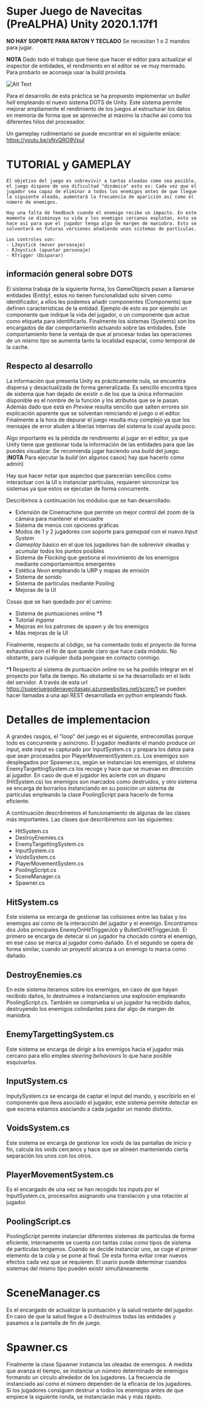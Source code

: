 # Super Juego de Navecitas (PreALPHA) Unity 2020.1.17f1
  **NO HAY SOPORTE PARA RATON Y TECLADO** Se necesitan 1 o 2 mandos para jugar.

  **NOTA** Dado todo el trabajo que tiene que hacer el editor para actualizar el inspector de entidades, el rendimiento en el editor se ve muy mermado. Para probarlo se aconseja usar la build provista.

![Alt Text](/SJDNCaos1Compressed.gif)

Para el desarrollo de esta práctica se ha propuesto implementar un _bullet hell_ empleando el nuevo sistema DOTS de Unity. Este sistema permite 
mejorar ampliamente el rendimiento de los juegos al estructurar los datos en memoria de forma que se aproveche al máximo la chache así como los diferentes hilos del procesador.

Un gameplay rudimentario se puede encontrar en el siguiente enlace: https://youtu.be/sNvQRO9VpuI 

# TUTORIAL y GAMEPLAY 
    El objetivo del juego es sobrevivir a tantas oleadas como sea posible, el juego dispone de una dificultad "dinámica" esto es: Cada vez que el jugador sea capaz de eliminar a todos los enemigos antes de que llegue la siguiente oleada, aumentará la frecuencia de aparición así como el número de enemigos.

    Hay una falta de feedback cuando el enemigo recibe un impacto. En este momento se disminuye su vida y los enemigos cercanos explotan, esto se hace así para que el jugador tenga algo de margen de maniobra. Esto se solventará en futuras versiones añadiendo unos sistemas de partículas.

    Los controles son:
    - LJoystick (mover personaje)
    - RJoystick (apuntar personaje)
    - RTrigger (Disparar)


  
        



## información general sobre DOTS
El sistema trabaja de la siguiente forma, los GameObjects pasan a llamarse entidades (Entity), estos no tienen funcionalidad solo sirven como identificador, a ellos les podemos añadir componentes (Components) que definen características de la entidad. Ejemplo de esto es por ejemplo un componente que indique la vida del jugador, o un componente que actue como etiqueta para identificarlo. Finalmente los sistemas (Systems) son los encargados de dar comportamiento actuando sobre las entidades. Este comportamiento tiene la ventaja de que al procesar todas las operaciones de un mismo tipo se aumenta tanto la localidad espacial, como temporal de la cache.

## Respecto al desarrollo

La información que presenta Unity es prácticamente nula, se encuentra dispersa y desactualizada de forma generalizada. Es sencillo encontra tipos de sistema que han dejado de existir o de los que la única información disponible es el nombre de la función y los atributos que se le pasan. Además dado que está en _Preview_ resulta sencillo que salten errores sin explicación aparente que se solventan reiniciando el juego o el editor. Finalmente a la hora de depurar el juego resulta muy complejo ya que los mensajes de error aluden a liberías internas del sistema lo cual ayuda poco. 

Algo importante es la pérdida de rendimiento al jugar en el editor, ya que Unity tiene que gestionar toda la información de las entidades para que las puedes visualizar. Se recomienda jugar haciendo una _build_ del juego. (**NOTA** Para ejecutar la _build_ (en algunos casos) hay que hacerlo como admin)

Hay que hacer notar que aspectos que parecerían sencillos como interactuar con la UI o instanciar partículas, requieren sincronizar los sistemas ya que estos se ejecutan de forma concurrente.

Describimos a continuación los módulos que se han desarrollado.

- Extensión de Cinemachine que permite un mejor control del zoom de la cámara para mantener el encuadre
- Sistema de menús con opciones gráficas
- Modos de 1 y 2 jugadores con soporte para _gamepad_ con el nuevo _Input System_
- _Gameplay_ básico en el que los jugadores han de sobrevivir oleadas y acumular todos los puntos posibles
- Sistema de _Flocking_ que gestiona el movimiento de los enemigos mediante comportamientos emergentes
- Estética _Neon_ empleando la URP y mapas de emisión
- Sistema de sonido
- Sistema de particulas mediante Pooling
- Mejoras de la UI 

Cosas que se han quedado por el camino:

- Sistema de puntuaciones online ***1**
- Tutorial _ingame_
- Mejoras en los patrones de spawn y de los enemigos
- Más mejoras de la UI 


Finalmente, respecto al código, se ha comentado todo el proyecto de forma exhaustiva con el fin de que quede claro que hace cada módulo. No obstante, para cualquier duda pongase en contacto conmigo.

***1** Respecto al sistema de puntuación online no se ha podido integrar en el proyecto por falta de tiempo. No obstante sí se ha desarrollado en el lado del servidor. A través de esta url https://superjuegodenavecitasapi.azurewebsites.net/score/1 se pueden hacer llamadas a una api REST desarrollada en python empleando flask.

# Detalles de implementacion

A grandes rasgos, el "loop" del juego es el siguiente, entrecomillas porque todo es concurrente y asíncrono. El jugador mediante el mando produce un input, este input es capturado por InputSystem.cs y prepara los datos para que sean procesados por PlayerMovementSystem.cs. Los enemigos son desplegados por Spawner.cs, según se instancian los enemigos, el sistema EnemyTargettingSystem.cs los recoge y hace que se muevan en dirección al jugador. En caso de que el jugador les acierte con un disparo (HitSystem.cs) los enemigos son marcados como destruidos, y otro sistema se encarga de borrarlos instanciando en su posición un sistema de partículas empleando la clase PoolingScript para hacerlo de forma eficiente.

A continuación describiremos el funcionamiento de algunas de las clases más importantes. Las clases que describiremos son las siguientes:

- HitSystem.cs 
- DestroyEnemies.cs
- EnemyTargettingSystem.cs
- InputSystem.cs
- VoidsSystem.cs
- PlayerMovementSystem.cs
- PoolingScript.cs
- SceneManager.cs
- Spawner.cs

## HitSystem.cs

Este sistema se encarga de gestionar las colisiones entre las balas y los enemigos así como de la interacción del jugador y el enemigo. Encontramos dos Jobs principales EnemyOnHitTriggerJob y BulletOnHitTriggerJob. El primero se encarga de detecar si un jugador ha chocado contra el enemigo, en ese caso se marca al jugador como dañado. En el segundo se opera de forma similar, cuando un proyectil alcanza a un enemigo lo marca como dañado.

## DestroyEnemies.cs

En este sistema iteramos sobre los enemigos, en caso de que hayan recibido daños, lo destruimos e instanciamos una explosión empleando PoolingScript.cs. También se comprueba si un jugador ha recibido daños, destruyendo los enemigos colindantes para dar algo de margen de maniobra.

## EnemyTargettingSystem.cs

Este sistema se encarga de dirigir a los enemigos hacia el jugador más cercano para ello emplea _steering behaviours_ lo que hace posible esquivarlos.

## InputSystem.cs 

InputySystem.cs se encarga de captar el input del mando, y escribirlo en el componente que lleva asociado el jugador, este sistema permite detectar en que escena estamos asociando a cada jugador un mando distinto.

## VoidsSystem.cs

Este sistema se encarga de gestionar los _voids_ de las pantallas de inicio y fin, calcula los voids cercanos y hace que se alineen manteniendo cierta separación los unos con los otros.


## PlayerMovementSystem.cs

Es el encargado de una vez se han recogido los inputs por el InputSystem.cs, procesarlos asignando una translación y una rotación al jugador.

## PoolingScript.cs

PoolingScript permite instanciar diferentes sistemas de partículas de forma eficiente, internamente se cuenta con tantas colas como tipos de sistema de partículas tengamos. Cuando se decide instanciar uno, se coge el primer elemento de la cola y se pone al final. De esta forma evitar crear nuevos efectos cada vez que se requieren. El usario puede determinar cuandos sistemas del mismo típo pueden existir simultáneamente.  

# SceneManager.cs

Es el encargado de actualizar la puntuación y la salud restante del jugador. En caso de que la salud llegue a 0 destruimos todas las entidades y pasamos a la pantalla de fin de juego.

# Spawner.cs

Finalmente la clase Spawner instancia las oleadas de enemigos. A medida que avanza el tiempo, se instancia un número determinado de enemigos formando un círculo alrededor de los jugadores. La frecuencia de instanciado así como el número dependen de la eficacia de los jugadores. Si los jugadores consiguen destruir a todos los enemigos antes de que empiece la siguiente ronda, se instanciarán más y más rápido.
